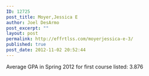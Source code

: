 ```yaml
---
ID: 12725
post_title: Moyer,Jessica E
author: Joel DesArmo
post_excerpt: ""
layout: post
permalink: http://effrtlss.com/moyerjessica-e-3/
published: true
post_date: 2012-11-02 20:52:44
---
```

<p>Average GPA in Spring 2012 for first course listed: 3.876</p>